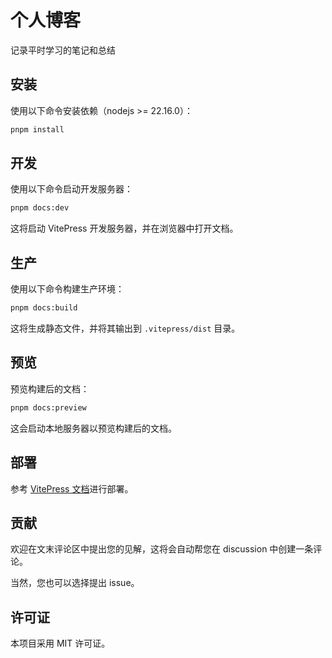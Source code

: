 # 个人博客

记录平时学习的笔记和总结

## 安装

使用以下命令安装依赖（nodejs >= 22.16.0）：

```bash
pnpm install
```

## 开发

使用以下命令启动开发服务器：

```bash
pnpm docs:dev
```

这将启动 VitePress 开发服务器，并在浏览器中打开文档。

## 生产

使用以下命令构建生产环境：

```bash
pnpm docs:build
```

这将生成静态文件，并将其输出到 `.vitepress/dist` 目录。

## 预览

预览构建后的文档：

```bash
pnpm docs:preview
```

这会启动本地服务器以预览构建后的文档。

## 部署

参考 [VitePress 文档](https://vitepress.dev/guide/deploy)进行部署。

## 贡献

欢迎在文末评论区中提出您的见解，这将会自动帮您在 discussion 中创建一条评论。

当然，您也可以选择提出 issue。

## 许可证

本项目采用 MIT 许可证。
